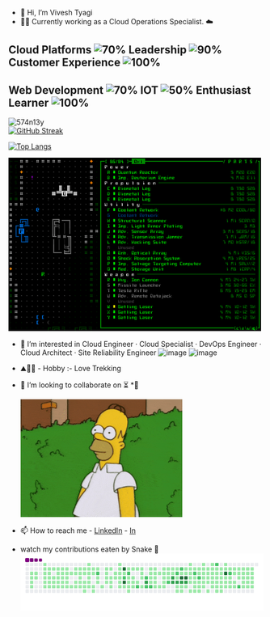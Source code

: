 - 👋 Hi, I’m Vivesh Tyagi
- 👨‍💻 Currently working as a Cloud Operations Specialist.
    ☁️
    
## Cloud Platforms ![70%](https://progress-bar.dev/70)  Leadership ![90%](https://progress-bar.dev/90)   Customer Experience ![100%](https://progress-bar.dev/100)
## Web Development ![70%](https://progress-bar.dev/70) IOT ![50%](https://progress-bar.dev/50) Enthusiast Learner ![100%](https://progress-bar.dev/100)
  
   ![574n13y](https://github-readme-stats.vercel.app/api?username=574n13y&show_icons=true&theme=nightowl)   
   [![GitHub Streak](https://github-readme-streak-stats.herokuapp.com/?user=574n13y&theme=nightowl)](https://git.io/streak-stats) 


[![Top Langs](https://github-readme-stats.vercel.app/api/top-langs/?username=574n13y&hide=jupyter%20notebook,html&layout=compact)](https://github.com/anuraghazra/github-readme-stats&hide=issues,contribs)


<img src="dont/h1.gif?raw=true"/>

- 👀 I’m interested in Cloud Engineer · Cloud Specialist · DevOps Engineer · Cloud Architect · Site Reliability Engineer
  ![image](https://github.com/574n13y/574n13y/assets/35293085/46dfc20c-4624-4656-a0a6-4a498f35e93f)
  ![image](https://github.com/574n13y/574n13y/assets/35293085/bc74f390-fc31-42fe-b7cd-4dc9e6b81818)


- ⛰️🧗‍♂️ - Hobby :- Love Trekking
- 💞️ I’m looking to collaborate on ⏳
    *🍁
    
    <img src="dont/h3.gif?raw=true"/>
    
- 📫 How to reach me - [LinkedIn](https://www.linkedin.com/in/vivesh-tyagi-9085a9a9/) - [In](https://574n13y.github.io/)
- watch my contributions eaten by Snake 🐍
  ![snake gif](https://github.com/Mario263/sankeeatingcontribution/blob/output/github-contribution-grid-snake.gif)

   
  

<!---
574n13y/574n13y is a ✨ special ✨ repository because its `README.md` (this file) appears on your GitHub profile.
You can click the Preview link to take a look at your changes.
--->


